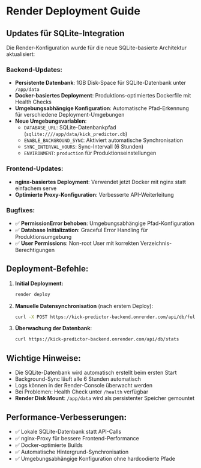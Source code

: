 # Render Deployment Guide

## Updates für SQLite-Integration

Die Render-Konfiguration wurde für die neue SQLite-basierte Architektur aktualisiert:

### Backend-Updates:
- **Persistente Datenbank**: 1GB Disk-Space für SQLite-Datenbank unter `/app/data`
- **Docker-basiertes Deployment**: Produktions-optimiertes Dockerfile mit Health Checks
- **Umgebungsabhängige Konfiguration**: Automatische Pfad-Erkennung für verschiedene Deployment-Umgebungen
- **Neue Umgebungsvariablen**:
  - `DATABASE_URL`: SQLite-Datenbankpfad (`sqlite:////app/data/kick_predictor.db`)
  - `ENABLE_BACKGROUND_SYNC`: Aktiviert automatische Synchronisation
  - `SYNC_INTERVAL_HOURS`: Sync-Intervall (6 Stunden)
  - `ENVIRONMENT`: `production` für Produktionseinstellungen

### Frontend-Updates:
- **nginx-basiertes Deployment**: Verwendet jetzt Docker mit nginx statt einfachem serve
- **Optimierte Proxy-Konfiguration**: Verbesserte API-Weiterleitung

### Bugfixes:
- ✅ **PermissionError behoben**: Umgebungsabhängige Pfad-Konfiguration
- ✅ **Database Initialization**: Graceful Error Handling für Produktionsumgebung  
- ✅ **User Permissions**: Non-root User mit korrekten Verzeichnis-Berechtigungen

## Deployment-Befehle:

1. **Initial Deployment:**
   ```bash
   render deploy
   ```

2. **Manuelle Datensynchronisation** (nach erstem Deploy):
   ```bash
   curl -X POST https://kick-predictor-backend.onrender.com/api/db/full-sync
   ```

3. **Überwachung der Datenbank**:
   ```bash
   curl https://kick-predictor-backend.onrender.com/api/db/stats
   ```

## Wichtige Hinweise:

- Die SQLite-Datenbank wird automatisch erstellt beim ersten Start
- Background-Sync läuft alle 6 Stunden automatisch
- Logs können in der Render-Console überwacht werden
- Bei Problemen: Health Check unter `/health` verfügbar
- **Render Disk Mount**: `/app/data` wird als persistenter Speicher gemountet

## Performance-Verbesserungen:

- ✅ Lokale SQLite-Datenbank statt API-Calls
- ✅ nginx-Proxy für bessere Frontend-Performance
- ✅ Docker-optimierte Builds
- ✅ Automatische Hintergrund-Synchronisation
- ✅ Umgebungsabhängige Konfiguration ohne hardcodierte Pfade